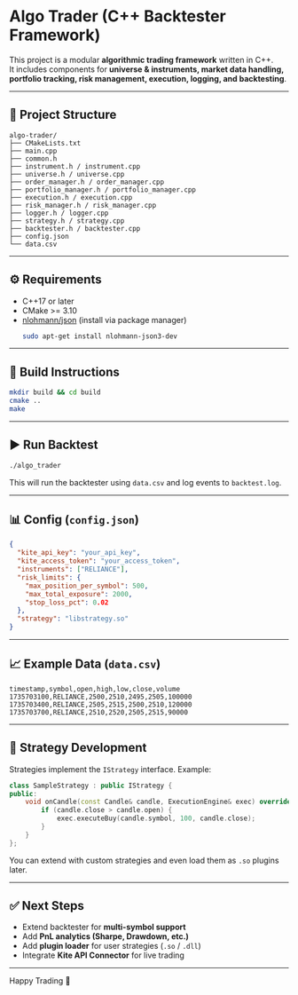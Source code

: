 # Algo Trader (C++ Backtester Framework)

This project is a modular **algorithmic trading framework** written in C++.  
It includes components for **universe & instruments, market data handling, portfolio tracking, risk management, execution, logging, and backtesting**.

---

## 📂 Project Structure

```
algo-trader/
├── CMakeLists.txt
├── main.cpp
├── common.h
├── instrument.h / instrument.cpp
├── universe.h / universe.cpp
├── order_manager.h / order_manager.cpp
├── portfolio_manager.h / portfolio_manager.cpp
├── execution.h / execution.cpp
├── risk_manager.h / risk_manager.cpp
├── logger.h / logger.cpp
├── strategy.h / strategy.cpp
├── backtester.h / backtester.cpp
├── config.json
└── data.csv
```

---

## ⚙️ Requirements

- C++17 or later
- CMake >= 3.10
- [nlohmann/json](https://github.com/nlohmann/json) (install via package manager)
  ```bash
  sudo apt-get install nlohmann-json3-dev
  ```

---

## 🔨 Build Instructions

```bash
mkdir build && cd build
cmake ..
make
```

---

## ▶️ Run Backtest

```bash
./algo_trader
```

This will run the backtester using `data.csv` and log events to `backtest.log`.

---

## 📊 Config (`config.json`)

```json
{
  "kite_api_key": "your_api_key",
  "kite_access_token": "your_access_token",
  "instruments": ["RELIANCE"],
  "risk_limits": {
    "max_position_per_symbol": 500,
    "max_total_exposure": 2000,
    "stop_loss_pct": 0.02
  },
  "strategy": "libstrategy.so"
}
```

---

## 📈 Example Data (`data.csv`)

```csv
timestamp,symbol,open,high,low,close,volume
1735703100,RELIANCE,2500,2510,2495,2505,100000
1735703400,RELIANCE,2505,2515,2500,2510,120000
1735703700,RELIANCE,2510,2520,2505,2515,90000
```

---

## 🧩 Strategy Development

Strategies implement the `IStrategy` interface. Example:

```cpp
class SampleStrategy : public IStrategy {
public:
    void onCandle(const Candle& candle, ExecutionEngine& exec) override {
        if (candle.close > candle.open) {
            exec.executeBuy(candle.symbol, 100, candle.close);
        }
    }
};
```

You can extend with custom strategies and even load them as `.so` plugins later.

---

## ✅ Next Steps

- Extend backtester for **multi-symbol support**
- Add **PnL analytics (Sharpe, Drawdown, etc.)**
- Add **plugin loader** for user strategies (`.so` / `.dll`)
- Integrate **Kite API Connector** for live trading

---

Happy Trading 🚀
